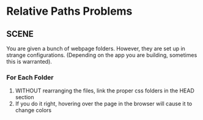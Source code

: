 # Relative Paths Problems

## SCENE

You are given a bunch of webpage folders. However, they are set up in strange configurations. (Depending on the app you are building, sometimes this is warranted).

### For Each Folder

1. WITHOUT rearranging the files, link the proper css folders in the HEAD section
2. If you do it right, hovering over the page in the browser will cause it to change colors
